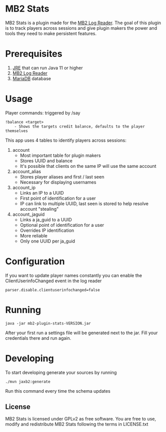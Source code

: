 # MB2 Stats
MB2 Stats is a plugin made for the [MB2 Log Reader](https://github.com/bully-mb2/mb2-log-reader). The goal of this plugin is to track players across sessions and give plugin makers the power and tools they need to make persistent features.

# Prerequisites
1. [JRE](https://java.com/en/download/manual.jsp) that can run Java 11 or higher
2. [MB2 Log Reader](https://github.com/bully-mb2/mb2-log-reader)
3. [MariaDB](https://mariadb.org/) database

# Usage
Player commands: triggered by /say <command>
```
!balance <target>
    - Shows the targets credit balance, defaults to the player themselves
```

This app uses 4 tables to identify players across sessions:
1. account
   - Most important table for plugin makers
   - Stores UUID and balance
   - It's possible that clients on the same IP will use the same account
2. account_alias
   - Stores player aliases and first / last seen
   - Necessary for displaying usernames
3. account_ip
   - Links an IP to a UUID
   - First point of identification for a user
   - IP can link to multiple UUID, last seen is stored to help resolve account "stealing"
4. account_jaguid
   - Links a ja_guid to a UUID
   - Optional point of identification for a user
   - Overrides IP identification
   - More reliable
   - Only one UUID per ja_guid

# Configuration
If you want to update player names constantly you can enable the ClientUserinfoChanged event in the log reader
```
parser.disable.clientuserinfochanged=false
```

# Running
```
java -jar mb2-plugin-stats-VERSION.jar
```
After your first run a settings file will be generated next to the jar. Fill your credentials there and run again.

# Developing
To start developing generate your sources by running 
```
./mvn jaxb2:generate
```
Run this command every time the schema updates

## License
MB2 Stats is licensed under GPLv2 as free software. You are free to use, modify and redistribute MB2 Stats following the terms in LICENSE.txt